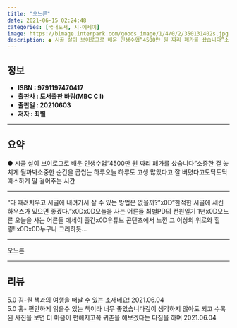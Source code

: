 ```yaml
---
title: "오느른"
date: 2021-06-15 02:24:48
categories: [국내도서, 시-에세이]
image: https://bimage.interpark.com/goods_image/1/4/0/2/350131402s.jpg
description: ● 시골 살이 브이로그로 배운 인생수업“4500만 원 짜리 폐가를 샀습니다”소중한 걸 놓치게 될까봐소중한 순간을 곱씹는 하루오늘 하루도 고생 많았다고 잘 버텼다고토닥토닥 따스하게 말 걸어주는 시간
---
```


## **정보**

- **ISBN : 9791197470417**
- **출판사 : 도서출판 바림(MBC C I)**
- **출판일 : 20210603**
- **저자 : 최별**

------



## **요약**

●  시골 살이 브이로그로 배운 인생수업“4500만 원 짜리 폐가를 샀습니다”소중한 걸 놓치게 될까봐소중한 순간을 곱씹는 하루오늘 하루도 고생 많았다고 잘 버텼다고토닥토닥 따스하게 말 걸어주는 시간

------

“다 때려치우고 시골에 내려가서 살 수 있는 방법은 없을까?”x0D“한적한 시골에 세컨 하우스가 있으면 좋겠다.”x0Dx0D오늘을 사는 어른들 최별PD의 전원일기 1년x0D오느른  오늘을 사는 어른들 에세이 출간x0D유튜브 콘텐츠에서 느낀 그 이상의 위로와 힐링!!x0Dx0D누구나 그러하듯... 

------


오느른 

------


## **리뷰** 

5.0 김-원 책과의 여행을 떠날 수 있는 소재네요! 2021.06.04 <br/>5.0 홍- 편안하게 읽을수 있는 책이라 너무 좋았습니다깊이 생각하지 않아도 되고 수록된 사진을 보면 더 마음이 편해지고꼭 귀촌을 해보겠다는 다짐을 하며 2021.06.04 <br/>